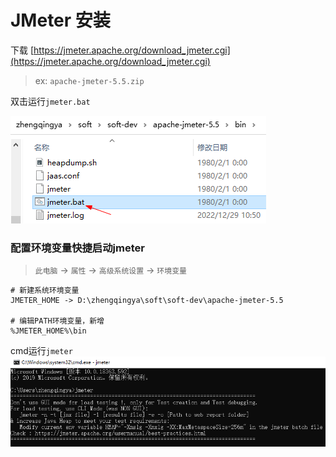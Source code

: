 ﻿# JMeter 安装

下载 [https://jmeter.apache.org/download_jmeter.cgi](https://jmeter.apache.org/download_jmeter.cgi)

> ex: `apache-jmeter-5.5.zip`

双击运行`jmeter.bat`

![img.png](images/jmeter-windows-run.png)

### 配置环境变量快捷启动jmeter

> `此电脑` -> `属性` -> `高级系统设置` -> `环境变量`

```
# 新建系统环境变量
JMETER_HOME -> D:\zhengqingya\soft\soft-dev\apache-jmeter-5.5

# 编辑PATH环境变量，新增
%JMETER_HOME%\bin
```

cmd运行`jmeter`
![img_1.png](images/jmeter-windows-run-cmd.png)

